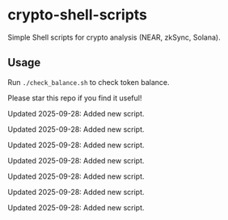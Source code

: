 # crypto-shell-scripts
Simple Shell scripts for crypto analysis (NEAR, zkSync, Solana).

## Usage
Run `./check_balance.sh` to check token balance.

Please star this repo if you find it useful!


Updated 2025-09-28: Added new script.

Updated 2025-09-28: Added new script.

Updated 2025-09-28: Added new script.

Updated 2025-09-28: Added new script.

Updated 2025-09-28: Added new script.

Updated 2025-09-28: Added new script.

Updated 2025-09-28: Added new script.
